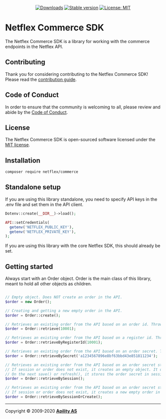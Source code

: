<p align="center">
<a href="https://packagist.org/packages/netflex/commerce/stats"><img src="https://img.shields.io/packagist/dm/netflex/commerce" alt="Downloads"></a>
<a href="https://packagist.org/packages/netflex/commerce"><img src="https://img.shields.io/packagist/v/netflex/commerce?label=stable" alt="Stable version"></a>
<a href="https://opensource.org/licenses/MIT"><img src="https://img.shields.io/github/license/netflex-sdk/sdk.svg" alt="License: MIT"></a>
</p>

# Netflex Commerce SDK
The Netflex Commerce SDK is a library for working with the commerce endpoints in the Netflex API.

## Contributing
Thank you for considering contributing to the Netflex Commerce SDK! Please read the [contribution guide](CONTRIBUTING.md).

## Code of Conduct
In order to ensure that the community is welcoming to all, please review and abide by the [Code of Conduct](CODE_OF_CONDUCT.md).

## License
The Netflex Commerce SDK is open-sourced software licensed under the [MIT license](LICENSE).

## Installation

```bash
composer require netflex/commerce
```

## Standalone setup
If you are using this library standalone, you need to specify API keys in the .env file and set them in the API client.

```php
Dotenv::create(__DIR__)->load();

API::setCredentials(
  getenv('NETFLEX_PUBLIC_KEY'),
  getenv('NETFLEX_PRIVATE_KEY'),
);
```

If you are using this library with the core Netflex SDK, this should already be set.

## Getting started
Always start with an Order object. Order is the main class of this library, meant to hold all other objects as children.

```php

// Empty object. Does NOT create an order in the API.
$order = new Order();

// Creating and getting a new empty order in the API.
$order = Order::create();

// Retrieves an existing order from the API based on an order id. Throws an exception if not found.
$order = Order::retrieve(10001);

// Retrieves an existing order from the API based on a register id. Throws an exception if not found.
$order = Order::retrieveByRegisterId(10001);

// Retrieves an existing order from the API based on an order secret. Throws an exception if not found.
$order = Order::retrieveBySecret('a1234567896e8bf63bbd43e851811234');

// Retrieves an existing order from the API based on an order secret stored in $_SESSION.
// If session or order does not exist, it creates an empty object. It does NOT create a new empty order in the API.
// On the next save() or refresh(), it stores the order secret in session.
$order = Order::retrieveBySession();

// Retrieves an existing order from the API based on an order secret stored in $_SESSION.
// If session or order does not exist, it creates a new empty order in the API and stores the order secret in session.
$order = Order::retrieveBySessionOrCreate();

```

<hr>

Copyright &copy; 2009-2020 **[Apility AS](https://apility.no)**
